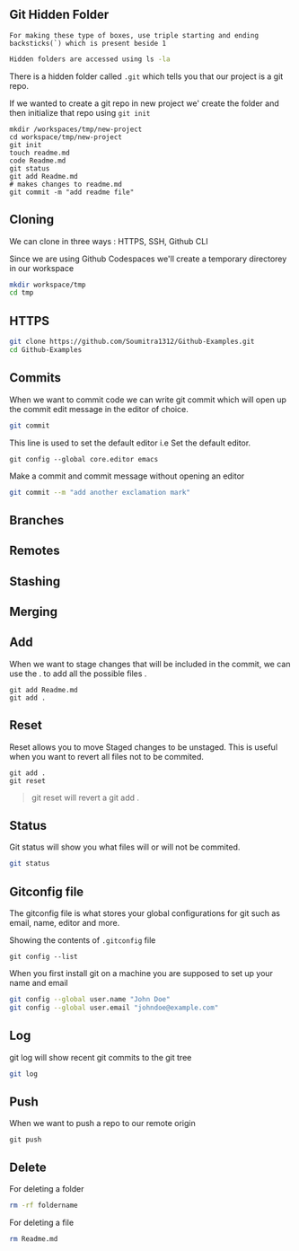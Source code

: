 ## Git Hidden Folder
```
For making these type of boxes, use triple starting and ending backsticks(`) which is present beside 1
```

```sh
Hidden folders are accessed using ls -la
```

There is a hidden folder called `.git` which tells you that our project is a git repo.

If we wanted to create a git repo in new project we' create the folder and then initialize that repo using `git init`

```
mkdir /workspaces/tmp/new-project
cd workspace/tmp/new-project
git init
touch readme.md
code Readme.md
git status
git add Readme.md 
# makes changes to readme.md
git commit -m "add readme file"
```

## Cloning

We can clone in three ways : HTTPS, SSH, Github CLI

Since we are using Github Codespaces we'll create a temporary directorey in our workspace

```sh
mkdir workspace/tmp
cd tmp
```

## HTTPS

```sh
git clone https://github.com/Soumitra1312/Github-Examples.git
cd Github-Examples
```

## Commits

When we want to commit code we can write git commit which will open up the commit edit message in the editor of choice.

```sh 
git commit
```

This line is used to set the default editor i.e Set the default editor.
``` 
git config --global core.editor emacs
```

Make a commit and commit message without opening an editor 

``` sh
git commit --m "add another exclamation mark"
```

## Branches

## Remotes

## Stashing

## Merging

## Add

When we want to stage changes that will be included in the commit, we can use the . to add all the possible files .

```
git add Readme.md
git add . 
```

## Reset

Reset allows you to move Staged changes to be unstaged.
This is useful when you want to revert all files not to be commited.

```
git add . 
git reset
```

> git reset will revert a git add . 

## Status

Git status will show you what files will or will not be commited.

```sh
git status
```

## Gitconfig file
The gitconfig file is what stores your global configurations for git such as email, name, editor and more.

Showing the contents of ```.gitconfig``` file 

```
git config --list 
```

When you first install git on a machine you are supposed to set up your name and email

```sh
git config --global user.name "John Doe"
git config --global user.email "johndoe@example.com"  
```

## Log
git log will show recent git commits to the git tree 

```sh
git log
```

## Push

When we want to push a repo to our remote origin

```
git push
```

## Delete
For deleting a folder
```sh
rm -rf foldername
```
For deleting a file
```sh
rm Readme.md
```